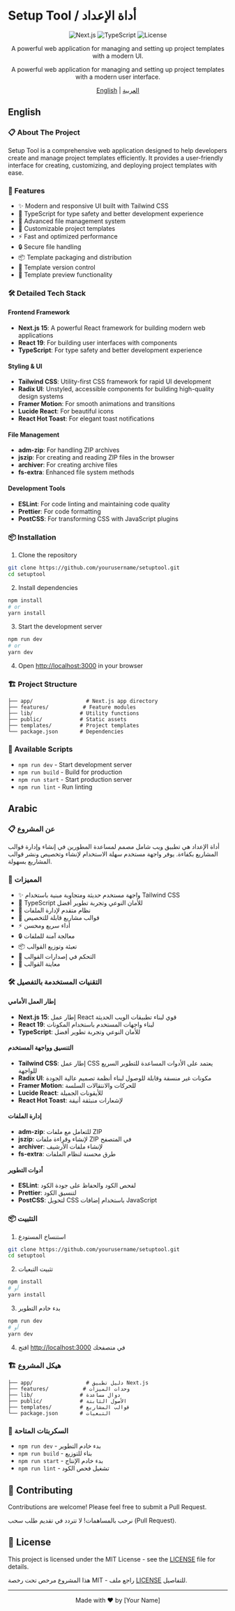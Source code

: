 # Setup Tool / أداة الإعداد

<div align="center">

![Next.js](https://img.shields.io/badge/Next.js-15.2.3-black?logo=next.js)
![TypeScript](https://img.shields.io/badge/TypeScript-5.8.2-blue?logo=typescript)
![License](https://img.shields.io/badge/License-MIT-green)

A powerful web application for managing and setting up project templates with a modern UI.

A powerful web application for managing and setting up project templates with a modern user interface.

[English](#english) | [العربية](#arabic)

</div>

## English

### 📋 About The Project

Setup Tool is a comprehensive web application designed to help developers create and manage project templates efficiently. It provides a user-friendly interface for creating, customizing, and deploying project templates with ease.

### 🚀 Features

- ✨ Modern and responsive UI built with Tailwind CSS
- 🔧 TypeScript for type safety and better development experience
- 📁 Advanced file management system
- 🎨 Customizable project templates
- ⚡ Fast and optimized performance
- 🔒 Secure file handling
- 📦 Template packaging and distribution
- 🔄 Template version control
- 🎯 Template preview functionality

### 🛠️ Detailed Tech Stack

#### Frontend Framework
- **Next.js 15**: A powerful React framework for building modern web applications
- **React 19**: For building user interfaces with components
- **TypeScript**: For type safety and better development experience

#### Styling & UI
- **Tailwind CSS**: Utility-first CSS framework for rapid UI development
- **Radix UI**: Unstyled, accessible components for building high-quality design systems
- **Framer Motion**: For smooth animations and transitions
- **Lucide React**: For beautiful icons
- **React Hot Toast**: For elegant toast notifications

#### File Management
- **adm-zip**: For handling ZIP archives
- **jszip**: For creating and reading ZIP files in the browser
- **archiver**: For creating archive files
- **fs-extra**: Enhanced file system methods

#### Development Tools
- **ESLint**: For code linting and maintaining code quality
- **Prettier**: For code formatting
- **PostCSS**: For transforming CSS with JavaScript plugins

### 📦 Installation

1. Clone the repository
```bash
git clone https://github.com/yourusername/setuptool.git
cd setuptool
```

2. Install dependencies
```bash
npm install
# or
yarn install
```

3. Start the development server
```bash
npm run dev
# or
yarn dev
```

4. Open [http://localhost:3000](http://localhost:3000) in your browser

### 🏗️ Project Structure

```
├── app/                 # Next.js app directory
├── features/           # Feature modules
├── lib/               # Utility functions
├── public/            # Static assets
├── templates/         # Project templates
└── package.json       # Dependencies
```

### 📝 Available Scripts

- `npm run dev` - Start development server
- `npm run build` - Build for production
- `npm run start` - Start production server
- `npm run lint` - Run linting

## Arabic

### 📋 عن المشروع

أداة الإعداد هي تطبيق ويب شامل مصمم لمساعدة المطورين في إنشاء وإدارة قوالب المشاريع بكفاءة. يوفر واجهة مستخدم سهلة الاستخدام لإنشاء وتخصيص ونشر قوالب المشاريع بسهولة.

### 🚀 المميزات

- ✨ واجهة مستخدم حديثة ومتجاوبة مبنية باستخدام Tailwind CSS
- 🔧 TypeScript للأمان النوعي وتجربة تطوير أفضل
- 📁 نظام متقدم لإدارة الملفات
- 🎨 قوالب مشاريع قابلة للتخصيص
- ⚡ أداء سريع ومحسن
- 🔒 معالجة آمنة للملفات
- 📦 تعبئة وتوزيع القوالب
- 🔄 التحكم في إصدارات القوالب
- 🎯 معاينة القوالب

### 🛠️ التقنيات المستخدمة بالتفصيل

#### إطار العمل الأمامي
- **Next.js 15**: إطار عمل React قوي لبناء تطبيقات الويب الحديثة
- **React 19**: لبناء واجهات المستخدم باستخدام المكونات
- **TypeScript**: للأمان النوعي وتجربة تطوير أفضل

#### التنسيق وواجهة المستخدم
- **Tailwind CSS**: إطار عمل CSS يعتمد على الأدوات المساعدة للتطوير السريع للواجهة
- **Radix UI**: مكونات غير منسقة وقابلة للوصول لبناء أنظمة تصميم عالية الجودة
- **Framer Motion**: للحركات والانتقالات السلسة
- **Lucide React**: للأيقونات الجميلة
- **React Hot Toast**: لإشعارات منبثقة أنيقة

#### إدارة الملفات
- **adm-zip**: للتعامل مع ملفات ZIP
- **jszip**: لإنشاء وقراءة ملفات ZIP في المتصفح
- **archiver**: لإنشاء ملفات الأرشيف
- **fs-extra**: طرق محسنة لنظام الملفات

#### أدوات التطوير
- **ESLint**: لفحص الكود والحفاظ على جودة الكود
- **Prettier**: لتنسيق الكود
- **PostCSS**: لتحويل CSS باستخدام إضافات JavaScript

### 📦 التثبيت

1. استنساخ المستودع
```bash
git clone https://github.com/yourusername/setuptool.git
cd setuptool
```

2. تثبيت التبعيات
```bash
npm install
# أو
yarn install
```

3. بدء خادم التطوير
```bash
npm run dev
# أو
yarn dev
```

4. افتح [http://localhost:3000](http://localhost:3000) في متصفحك

### 🏗️ هيكل المشروع

```
├── app/                 # دليل تطبيق Next.js
├── features/           # وحدات الميزات
├── lib/               # دوال مساعدة
├── public/            # الأصول الثابتة
├── templates/         # قوالب المشاريع
└── package.json       # التبعيات
```

### 📝 السكربتات المتاحة

- `npm run dev` - بدء خادم التطوير
- `npm run build` - بناء للتوزيع
- `npm run start` - بدء خادم الإنتاج
- `npm run lint` - تشغيل فحص الكود

## 🤝 Contributing

Contributions are welcome! Please feel free to submit a Pull Request.

نرحب بالمساهمات! لا تتردد في تقديم طلب سحب (Pull Request).

## 📄 License

This project is licensed under the MIT License - see the [LICENSE](LICENSE) file for details.

هذا المشروع مرخص تحت رخصة MIT - راجع ملف [LICENSE](LICENSE) للتفاصيل.

---

<div align="center">
Made with ❤️ by [Your Name]
</div>
